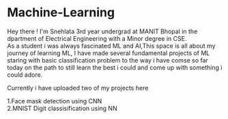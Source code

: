 # Machine-Learning

Hey there !
I'm Snehlata 3rd year undergrad at MANIT Bhopal in the dpartment of Electrical Engineering with a Minor degree in CSE.
<br >As a student i was always fascinated ML and AI,This space is all about my journey of learning ML, I have made several fundamental projects of ML staring with basic classification problem to the way i have comse so far today on the path to still learn the best i could and come up with something i could adore.<br />


Currently i have uploaded two of my projects here

1.Face mask detection using CNN<br >
2.MNIST Digit classisification using NN
<br />

